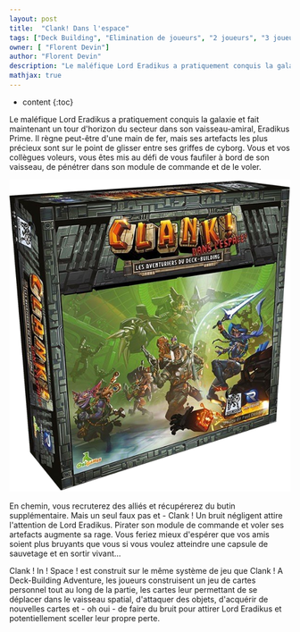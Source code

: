 ```yaml
---
layout: post
title:  "Clank! Dans l'espace"
tags: ["Deck Building", "Elimination de joueurs", "2 joueurs", "3 joueurs", "4 joueurs", "Best 3"]
owner: [ "Florent Devin"]
author: "Florent Devin"
description: "Le maléfique Lord Eradikus a pratiquement conquis la galaxie et fait maintenant un tour d'horizon du secteur dans son vaisseau-amiral, Eradikus Prime. Il règne peut-être d'une main de fer, mais ses artefacts les plus précieux sont sur le point de glisser entre ses griffes de cyborg. "
mathjax: true
---
```

* content
{:toc}

Le maléfique Lord Eradikus a pratiquement conquis la galaxie et fait maintenant un tour d'horizon du secteur dans son vaisseau-amiral, Eradikus Prime. Il règne peut-être d'une main de fer, mais ses artefacts les plus précieux sont sur le point de glisser entre ses griffes de cyborg. Vous et vos collègues voleurs, vous êtes mis au défi de vous faufiler à bord de son vaisseau, de pénétrer dans son module de commande et de le voler.

![Clank! dans l'espace](/static/clankDansLespace.png)


En chemin, vous recruterez des alliés et récupérerez du butin supplémentaire. Mais un seul faux pas et - Clank ! Un bruit négligent attire l'attention de Lord Eradikus. Pirater son module de commande et voler ses artefacts augmente sa rage. Vous feriez mieux d'espérer que vos amis soient plus bruyants que vous si vous voulez atteindre une capsule de sauvetage et en sortir vivant...



Clank ! In ! Space ! est construit sur le même système de jeu que Clank ! A Deck-Building Adventure, les joueurs construisent un jeu de cartes personnel tout au long de la partie, les cartes leur permettant de se déplacer dans le vaisseau spatial, d'attaquer des objets, d'acquérir de nouvelles cartes et - oh oui - de faire du bruit pour attirer Lord Eradikus et potentiellement sceller leur propre perte.
